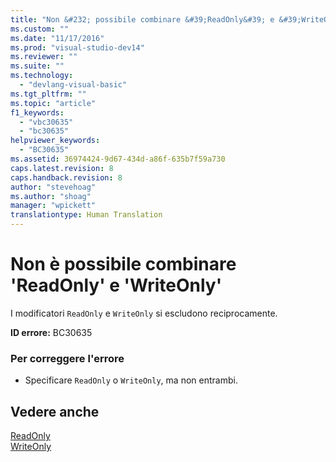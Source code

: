 ```yaml
---
title: "Non &#232; possibile combinare &#39;ReadOnly&#39; e &#39;WriteOnly&#39; | Microsoft Docs"
ms.custom: ""
ms.date: "11/17/2016"
ms.prod: "visual-studio-dev14"
ms.reviewer: ""
ms.suite: ""
ms.technology: 
  - "devlang-visual-basic"
ms.tgt_pltfrm: ""
ms.topic: "article"
f1_keywords: 
  - "vbc30635"
  - "bc30635"
helpviewer_keywords: 
  - "BC30635"
ms.assetid: 36974424-9d67-434d-a86f-635b7f59a730
caps.latest.revision: 8
caps.handback.revision: 8
author: "stevehoag"
ms.author: "shoag"
manager: "wpickett"
translationtype: Human Translation
---
```

# Non &#232; possibile combinare &#39;ReadOnly&#39; e &#39;WriteOnly&#39;
I modificatori `ReadOnly` e `WriteOnly` si escludono reciprocamente.  
  
 **ID errore:** BC30635  
  
### Per correggere l'errore  
  
-   Specificare `ReadOnly` o `WriteOnly`, ma non entrambi.  
  
## Vedere anche  
 [ReadOnly](../../visual-basic/language-reference/modifiers/readonly.md)   
 [WriteOnly](../../visual-basic/language-reference/modifiers/writeonly.md)